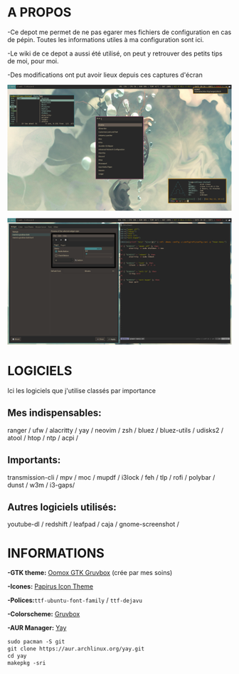 # A PROPOS
-Ce depot me permet de ne pas egarer mes fichiers de configuration en cas de pépin.
Toutes les informations utiles à ma configuration sont ici.

-Le wiki de ce depot a aussi été utilisé, on peut y retrouver des petits tips de moi, pour moi.

-Des modifications ont put avoir lieux depuis ces captures d'écran

![Screenshot-1](/Screenshot/screenshot-1.png)

![Screenshot-2](/Screenshot/screenshot-2.png)

# LOGICIELS
Ici les logiciels que j'utilise classés par importance

## Mes indispensables:
ranger / ufw / alacritty / yay / neovim / zsh / bluez / bluez-utils / udisks2 / atool / htop / ntp / acpi /

## Importants:
transmission-cli / mpv / moc / mupdf / i3lock / feh / tlp / rofi / polybar / dunst / w3m / i3-gaps/

## Autres logiciels utilisés:
youtube-dl / redshift / leafpad / caja / gnome-screenshot /

# INFORMATIONS
**-GTK theme:** [Oomox GTK Gruvbox](https://github.com/Kani-dev/oomox-gtk-gruvbox) (crée par mes soins)

**-Icones:** [Papirus Icon Theme](https://github.com/PapirusDevelopmentTeam/papirus-icon-theme/) 

**-Polices:**`ttf-ubuntu-font-family` / `ttf-dejavu`

**-Colorscheme:** [Gruvbox](https://github.com/morhetz/gruvbox-contrib)

**-AUR Manager:** [Yay](https://github.com/Jguer/yay)
```
sudo pacman -S git
git clone https://aur.archlinux.org/yay.git
cd yay
makepkg -sri
```

